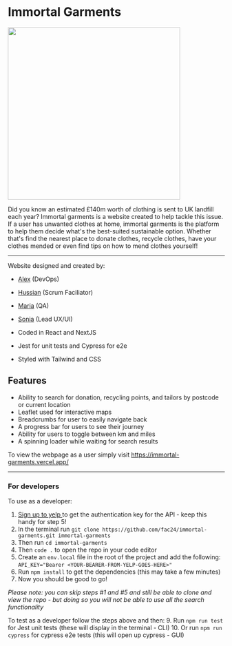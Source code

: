 # Immortal Garments

<img src="https://i.imgur.com/aYVT8hO.png" width="400" />

Did you know an estimated £140m worth of clothing is sent to UK landfill each year? Immortal garments is a website created to help tackle this issue. If a user has unwanted clothes at home, immortal garments is the platform to help them decide what's the best-suited sustainable option. Whether that's find the nearest place to donate clothes, recycle clothes, have your clothes mended or even find tips on how to mend clothes yourself!

---


Website designed and created by:
- [Alex]() (DevOps)
- [Hussian]() (Scrum Faciliator)
- [Maria]() (QA)
- [Sonia]() (Lead UX/UI)

- Coded in React and NextJS
- Jest for unit tests and Cypress for e2e
- Styled with Tailwind and CSS

## Features

- Ability to search for donation, recycling points, and tailors by postcode or current location
- Leaflet used for interactive maps
- Breadcrumbs for user to easily navigate back
- A progress bar for users to see their journey
- Ability for users to toggle between km and miles
- A spinning loader while waiting for search results

To view the webpage as a user simply visit https://immortal-garments.vercel.app/

---

### For developers 

To use as a developer:
1) [Sign up to yelp ](https://www.yelp.com/developers/documentation/v3/get_started) to get the authentication key for the API - keep this handy for step 5!
2) In the terminal run `git clone https://github.com/fac24/immortal-garments.git immortal-garments`
3) Then run `cd immortal-garments`
4) Then `code .` to open the repo in your code editor
5) Create an `env.local` file in the root of the project and add the following: `API_KEY="Bearer <YOUR-BEARER-FROM-YELP-GOES-HERE>"`
7) Run `npm install` to get the dependencies (this may take a few minutes)
8) Now you should be good to go!

*Please note: you can skip steps #1 and #5 and still be able to clone and view the repo - but doing so you will not be able to use all the search functionality*

To test as a developer follow the steps above and then:
9.  Run `npm run test` for Jest unit tests (these will display in the terminal - CLI) 
10. Or run `npm run cypress` for cypress e2e tests (this will open up cypress - GUI)



